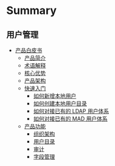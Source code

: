 # Summary

## 用户管理
* [产品白皮书]()
    * [产品简介](产品白皮书/产品简介/README.md)
    * [术语解释](产品白皮书/术语解释/Term.md)
    * [核心优势](产品白皮书/核心优势/Feature.md)
    * [产品架构](产品白皮书/产品架构/Architecture.md)
    * [快速入门]()
        * [如何新增本地用户](产品白皮书/快速入门/AddLocalUsers.md)
        * [如何创建本地用户目录](产品白皮书/快速入门/AddLocalDirectory.md)
        * [如何对接已有的 LDAP 用户体系](产品白皮书/快速入门/AddLdapDirectory.md)
        * [如何对接已有的 MAD 用户体系](产品白皮书/快速入门/AddMADDirectory.md)
    * [产品功能]()
        * [组织架构](产品白皮书/产品功能/Organizations.md)
        * [用户目录](产品白皮书/产品功能/Directorys.md)
        * [审计](产品白皮书/产品功能/Audits.md)
        * [字段管理](产品白皮书/产品功能/Fields.md)
